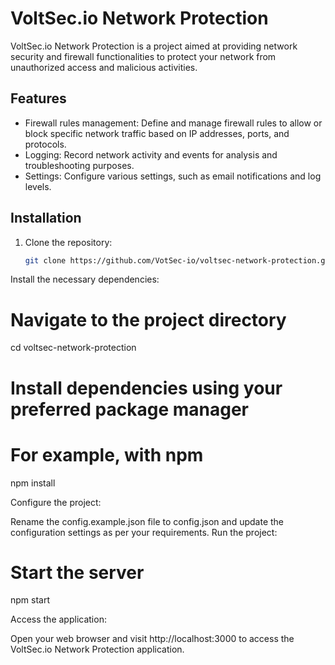 # VoltSec.io Network Protection

VoltSec.io Network Protection is a project aimed at providing network security and firewall functionalities to protect your network from unauthorized access and malicious activities.

## Features

- Firewall rules management: Define and manage firewall rules to allow or block specific network traffic based on IP addresses, ports, and protocols.
- Logging: Record network activity and events for analysis and troubleshooting purposes.
- Settings: Configure various settings, such as email notifications and log levels.

## Installation

1. Clone the repository:

   ```bash
   git clone https://github.com/VotSec-io/voltsec-network-protection.git

Install the necessary dependencies:

# Navigate to the project directory
cd voltsec-network-protection

# Install dependencies using your preferred package manager
# For example, with npm
npm install

Configure the project:

Rename the config.example.json file to config.json and update the configuration settings as per your requirements.
Run the project:

# Start the server
npm start

Access the application:

Open your web browser and visit http://localhost:3000 to access the VoltSec.io Network Protection application.

